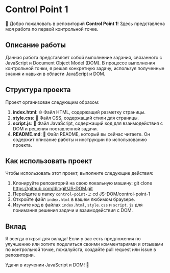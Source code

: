 # Control Point 1

👋 Добро пожаловать в репозиторий **Control Point 1**! Здесь представлена моя работа по первой контрольной точке.

## Описание работы

Данная работа представляет собой выполнение задания, связанного с JavaScript и Document Object Model (DOM). В процессе выполнения контрольной точки, я решал конкретную задачу, используя полученные знания и навыки в области JavaScript и DOM.

## Структура проекта

Проект организован следующим образом:

1. **index.html**: 🌐 Файл HTML, содержащий разметку страницы.
2. **style.css**: 🎨 Файл CSS, содержащий стили для страницы.
3. **script.js**: 🚀 Файл JavaScript, содержащий код для взаимодействия с DOM и решения поставленной задачи.
4. **README.md**: 📃 Файл README, который вы сейчас читаете. Он содержит описание работы и инструкции по использованию проекта.

## Как использовать проект

Чтобы использовать этот проект, выполните следующие действия:

1. Клонируйте репозиторий на свою локальную машину: git clone https://github.com/dlrxgit/JS-DOM.git
2. Перейдите в папку `control-point-1`: cd JS-DOM/control-point-1
3. Откройте файл `index.html` в вашем любимом браузере.
4. Изучите код в файлах `index.html`, `style.css` и `script.js` для понимания решения задачи и взаимодействия с DOM.

## Вклад

Я всегда открыт для вклада! Если у вас есть предложения по улучшению или хотите поделиться своими комментариями и отзывами по контрольной точке, пожалуйста, создайте pull request или issue в репозитории.

Удачи в изучении JavaScript и DOM! 🚀
